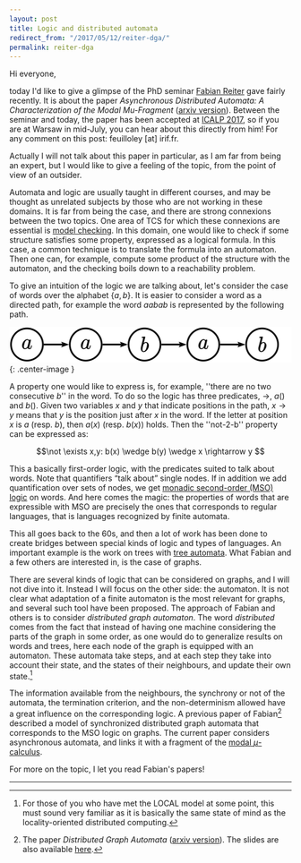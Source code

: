 ```yaml
---
layout: post
title: Logic and distributed automata 
redirect_from: "/2017/05/12/reiter-dga/"
permalink: reiter-dga
---
```


Hi everyone, 

today I'd like to give a glimpse of the PhD seminar [Fabian Reiter](https://www.irif.fr/users/reiterf/index) gave fairly recently. It is about the paper *Asynchronous Distributed Automata: A Characterization of the Modal Mu-Fragment* ([arxiv version](https://arxiv.org/abs/1611.08554)). 
Between the seminar and today, the paper has been accepted at [ICALP 2017](http://icalp17.mimuw.edu.pl/), so if you are at Warsaw in mid-July, you can hear about this directly from him! For any comment on this post: feuilloley [at] irif.fr.

Actually I will not talk about this paper in particular, as I am far from being an expert, but I would like to give a feeling of the topic, from the point of view of an outsider. 

Automata and logic are usually taught in different courses, and may be thought as unrelated subjects by those who are not working in these domains. It is far from being the case, and there are strong connexions between the two topics. One area of TCS for which these connexions are essential is [model checking](https://en.wikipedia.org/wiki/Model_checking). In this domain, one would like to check if some structure satisfies some property, expressed as a logical formula. In this case, a common technique is to translate the formula into an automaton. Then one can, for example, compute some product of the structure with the automaton, and the checking boils down to a reachability problem. 

To give an intuition of the logic we are talking about, let's consider the case of words over the alphabet {$a,b$}. It is easier to consider a word as a directed path, for example the word $aabab$ is represented by the following path. 

![](assets/mot2.svg){: .center-image }

A property one would like to express is, for example, ''there are no two consecutive $b$'' in the word. To do so the logic has three predicates, $\rightarrow$, $a()$ and $b()$. Given two variables $x$ and $y$ that indicate positions in the path, $x \rightarrow y$ means that $y$ is the position just after $x$ in the word. If the letter at position $x$ is $a$ (resp. $b$), then $a(x)$ (resp. $b(x)$) holds. Then the ''not-2-b'' property can be expressed as: 

$$\not \exists x,y: b(x) \wedge b(y) \wedge x \rightarrow y $$ 

This a basically first-order logic, with the predicates suited to talk about words. Note that quantifiers “talk about” single nodes. If in addition we add quantification over sets of nodes, we get [monadic second-order (MSO) logic](https://en.wikipedia.org/wiki/Monadic_second-order_logic) on words. And here comes the magic: the properties of words that are expressible with MSO are precisely the ones that corresponds to regular languages, that is languages recognized by finite automata. 

This all goes back to the 60s, and then a lot of work has been done to create bridges between special kinds of logic and types of languages. An important example is the work on trees with [tree automata](https://en.wikipedia.org/wiki/Tree_automaton). What Fabian and a few others are interested in, is the case of graphs. 

There are several kinds of logic that can be considered on graphs, and I will not dive into it. Instead I will focus on the other side: the automaton. It is not clear what adaptation of a finite automaton is the most relevant for graphs, and several such tool have been proposed. The approach of Fabian and others is to consider _distributed graph automaton_. The word _distributed_ comes from the fact that instead of having one machine considering the parts of the graph in some order, as one would do to generalize results on words and trees, here each node of the graph is equipped with an automaton. These automata take steps, and at each step they take into account their state, and the states of their neighbours, and update their own state.[^1]

The information available from the neighbours, the synchrony or not of the automata, the termination criterion, and the non-determinism allowed have a great influence on the corresponding logic. A previous paper of Fabian[^2] described a model of synchronized distributed graph automata that corresponds to the MSO logic on graphs. The current paper considers asynchronous automata, and links it with a fragment of the [modal $\mu$-calculus](https://en.wikipedia.org/wiki/Modal_%CE%BC-calculus).

For more on the topic, I let you read Fabian's papers! 

---

[^1]:For those of you who have met the LOCAL model at some point, this must sound very familiar as it is basically the same state of mind as the locality-oriented distributed computing.
[^2]:The paper _Distributed Graph Automata_ ([arxiv version](https://arxiv.org/abs/1408.3030)). The slides are also available [here](https://www.irif.fr/_media/users/reiterf/lics2015.pdf).
